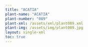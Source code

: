 ```yaml
---
title: "ACATIA"
plant-name: "ACATIA"
plant-number: "089"
plant-xml: /assets/xml/plant089.xml
plant-img: /assets/img/plant089.jpg
layout: single-xml
toc: true
---
```

